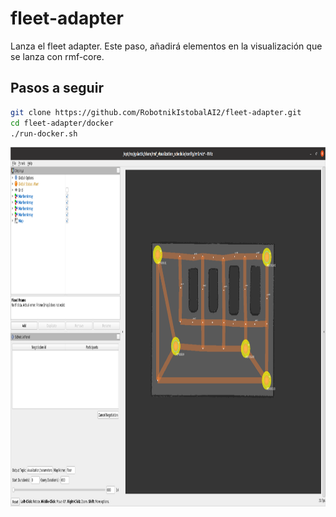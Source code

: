 # fleet-adapter

Lanza el fleet adapter. Este paso, añadirá elementos en la visualización que se lanza con rmf-core.

## Pasos a seguir

```bash
git clone https://github.com/RobotnikIstobalAI2/fleet-adapter.git
cd fleet-adapter/docker
./run-docker.sh
```



<p align="center">
  <img src="doc/fleetadapter.png" height="575" />
</p>